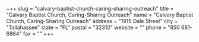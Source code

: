 +++
slug = "calvary-baptist-church-caring-sharing-outreach"
title = "Calvary Baptist Church, Caring-Sharing Outreach"
name = "Calvary Baptist Church, Caring-Sharing Outreach"
address = "1915 Dale Street"
city = "Tallahassee"
state = "FL"
postal = "32310"
website = ""
phone = "850 681-6864"
fax = ""
+++
